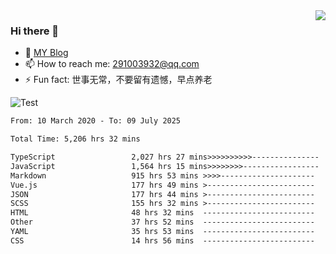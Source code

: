 <img align='right' src='https://github-readme-stats.vercel.app/api?username=niaogege&show_icons=true&theme=radical'/>

### Hi there 👋

- 🌱 [MY Blog](https://bythewayer.com/)
- 📫 How to reach me: 291003932@qq.com
- ⚡ Fun fact:  世事无常，不要留有遗憾，早点养老

![Test](https://github-readme-stats.vercel.app/api/top-langs/?username=niaogege&layout=compact)

<!--START_SECTION:waka-->

```txt
From: 10 March 2020 - To: 09 July 2025

Total Time: 5,206 hrs 32 mins

TypeScript                 2,027 hrs 27 mins>>>>>>>>>>---------------   38.94 %
JavaScript                 1,564 hrs 15 mins>>>>>>>>-----------------   30.04 %
Markdown                   915 hrs 53 mins >>>>---------------------   17.59 %
Vue.js                     177 hrs 49 mins >------------------------   03.42 %
JSON                       177 hrs 44 mins >------------------------   03.41 %
SCSS                       155 hrs 32 mins >------------------------   02.99 %
HTML                       48 hrs 32 mins  -------------------------   00.93 %
Other                      37 hrs 52 mins  -------------------------   00.73 %
YAML                       35 hrs 53 mins  -------------------------   00.69 %
CSS                        14 hrs 56 mins  -------------------------   00.29 %
```

<!--END_SECTION:waka-->
